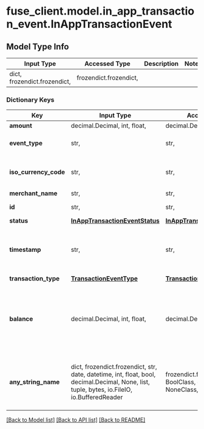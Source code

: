 # fuse_client.model.in_app_transaction_event.InAppTransactionEvent

## Model Type Info
Input Type | Accessed Type | Description | Notes
------------ | ------------- | ------------- | -------------
dict, frozendict.frozendict,  | frozendict.frozendict,  |  | 

### Dictionary Keys
Key | Input Type | Accessed Type | Description | Notes
------------ | ------------- | ------------- | ------------- | -------------
**amount** | decimal.Decimal, int, float,  | decimal.Decimal,  |  | 
**event_type** | str,  | str,  |  | must be one of ["in_app_transaction", ] 
**iso_currency_code** | str,  | str,  | The ISO-4217 currency code. | 
**merchant_name** | str,  | str,  |  | 
**id** | str,  | str,  | ID of the transaction | 
**status** | [**InAppTransactionEventStatus**](InAppTransactionEventStatus.md) | [**InAppTransactionEventStatus**](InAppTransactionEventStatus.md) |  | 
**timestamp** | str,  | str,  | Datetime of the transaction In ISO-8601 format | 
**transaction_type** | [**TransactionEventType**](TransactionEventType.md) | [**TransactionEventType**](TransactionEventType.md) |  | [optional] 
**balance** | decimal.Decimal, int, float,  | decimal.Decimal,  | The running balance of the account after the transaction has occurred, in cents. | [optional] 
**any_string_name** | dict, frozendict.frozendict, str, date, datetime, int, float, bool, decimal.Decimal, None, list, tuple, bytes, io.FileIO, io.BufferedReader | frozendict.frozendict, str, BoolClass, decimal.Decimal, NoneClass, tuple, bytes, FileIO | any string name can be used but the value must be the correct type | [optional]

[[Back to Model list]](../../README.md#documentation-for-models) [[Back to API list]](../../README.md#documentation-for-api-endpoints) [[Back to README]](../../README.md)

